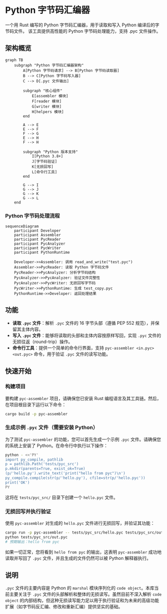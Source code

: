 # Python 字节码汇编器

一个用 Rust 编写的 Python 字节码汇编器，用于读取和写入 Python 编译后的字节码文件。
该工具提供高性能的 Python 字节码处理能力，支持 .pyc 文件操作。

## 架构概览

```mermaid
graph TB
    subgraph "Python 字节码汇编器架构"
        A[Python 字节码请求] --> B[Python 字节码读取器]
        B --> C[Python 字节码写入器]
        C --> D[.pyc 文件输出]
        
        subgraph "核心组件"
            E[assembler 模块]
            F[reader 模块]
            G[writer 模块]
            H[helpers 模块]
        end
        
        A --> E
        E --> F
        F --> G
        E --> H
        F --> H
        
        subgraph "Python 版本支持"
            I[Python 3.8+]
            J[字节码验证]
            K[无损回写]
            L[命令行工具]
        end
        
        G --> I
        G --> J
        G --> K
        G --> L
    end
```

### Python 字节码处理流程

```mermaid
sequenceDiagram
    participant Developer
    participant Assembler
    participant PycReader
    participant PycAnalyzer
    participant PycWriter
    participant PythonRuntime
    
    Developer->>Assembler: 调用 read_and_write("test.pyc")
    Assembler->>PycReader: 读取 Python 字节码文件
    PycReader->>PycAnalyzer: 分析字节码结构
    PycAnalyzer->>PycAnalyzer: 验证文件完整性
    PycAnalyzer->>PycWriter: 无损回写字节码
    PycWriter->>PythonRuntime: 生成 test_copy.pyc
    PythonRuntime->>Developer: 返回处理结果
```

## 功能

- **读取 `.pyc` 文件**：解析 `.pyc` 文件的 16 字节头部（遵循 PEP 552 规范），并保留其主体内容。
- **写入 `.pyc` 文件**：能够将读取的头部和主体内容按原样写回，实现 `.pyc` 文件的无损往返（round-trip）操作。
- **命令行工具**：提供一个简单的命令行界面，支持 `pyc-assembler <in.pyc> <out.pyc>` 命令，用于验证 `.pyc` 文件的读写功能。

## 快速开始

### 构建项目

要构建 `pyc-assembler` 项目，请确保您已安装 Rust 编程语言及其工具链。然后，在项目根目录下运行以下命令：

```bash
cargo build -p pyc-assembler
```

### 生成示例 `.pyc` 文件（需要安装 Python）

为了测试 `pyc-assembler` 的功能，您可以首先生成一个示例 `.pyc` 文件。请确保您的系统上安装了 Python。在命令行中执行以下操作：

```bash
python - <<'PY'
import py_compile, pathlib
p = pathlib.Path('tests/pyc_src')
p.mkdir(parents=True, exist_ok=True)
(p/'hello.py').write_text('print("hello from pyc")\n')
py_compile.compile(str(p/'hello.py'), cfile=str(p/'hello.pyc'))
print('OK')
PY
```

这将在 `tests/pyc_src/` 目录下创建一个 `hello.pyc` 文件。

### 无损回写并执行验证

使用 `pyc-assembler` 对生成的 `hello.pyc` 文件进行无损回写，并验证其功能：

```bash
cargo run -p pyc-assembler -- tests/pyc_src/hello.pyc tests/pyc_src/out.pyc
python tests/pyc_src/out.pyc
# 预期输出：hello from pyc
```

如果一切正常，您将看到 `hello from pyc` 的输出，这表明 `pyc-assembler` 成功地读取并写回了 `.pyc` 文件，并且生成的文件仍然可以被 Python 解释器执行。

## 说明

`.pyc` 文件的主要内容是 Python 的 `marshal` 模块序列化的 `code object`。本库当前主要关注于 `.pyc` 文件的头部解析和整体的无损读写。虽然目前不深入解析 `code object` 的内部结构，但这种无损读写能力足以用于执行验证和为未来的高级功能扩展（如字节码反汇编、修改和重新汇编）提供坚实的基础。